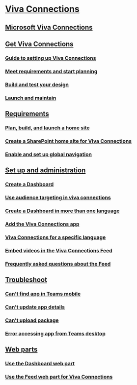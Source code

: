 
# [Viva Connections]()

## [Microsoft Viva Connections](viva-connections-overview.md)

## [Get Viva Connections]()

### [Guide to setting up Viva Connections](guide-to-setting-up-viva-connections.md)

### [Meet requirements and start planning](plan-viva-connections.md)

### [Build and test your design](build-viva-connections.md)

### [Launch and maintain](launch-viva-connections.md)

## [Requirements]()

### [Plan, build, and launch a home site](home-site-plan.md)

### [Create a SharePoint home site for Viva Connections](create-sharepoint-home-site-for-viva-connections.md)

### [Enable and set up global navigation](sharepoint-app-bar.md)

## [Set up and administration]()

### [Create a Dashboard](create-dashboard.md)

### [Use audience targeting in viva connections](use-audience-targeting-in-viva-connections.md)

### [Create a Dashboard in more than one language](create-multilingual-dashboard.md)

### [Add the Viva Connections app](add-viva-connections-app.md)

### [Viva Connections for a specific language](viva-connections-language.md)

### [Embed videos in the Viva Connections Feed](video-news-links.md)

### [Frequently asked questions about the Feed](faqs-viva-connections-feed.md)

## [Troubleshoot]()

### [Can't find app in Teams mobile](troubleshoot/cant-find-app-in-teams-mobile.md)

### [Can't update app details](troubleshoot/cant-update-app-details.md)

### [Can't upload package](troubleshoot/cant-upload-package.md)

### [Error accessing app from Teams desktop](troubleshoot/error-accessing-app-from-teams-desktop.md)

## [Web parts]()

### [Use the Dashboard web part](use-dashboard-web-part-on-home-site.md)

### [Use the Feed web part for Viva Connections](use-feed-web-part-for-viva-connections.md)
